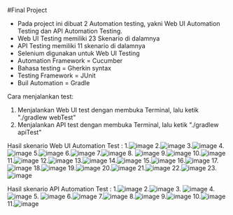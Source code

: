 #Final Project

- Pada project ini dibuat 2 Automation testing, yakni Web UI Automation Testing dan API Automation Testing.
- Web UI Testing memiliki 23 Skenario di dalamnya
- API Testing memiliki 11 skenario di dalamnya
- Selenium digunakan untuk Web UI Testing
- Automation Framework = Cucumber
- Bahasa testing = Gherkin syntax
- Testing Framework = JUnit
- Buil Automation = Gradle

Cara menjalankan test:
1. Menjalankan  Web UI test dengan membuka Terminal, lalu ketik "./gradlew webTest"
2. Menjalankan  API test dengan membuka Terminal, lalu ketik "./gradlew apiTest"


Hasil skenario Web UI Automation Test :
1.![image](https://github.com/maufaalghifarri/Real_Final_Project/assets/149165218/dd3c6de7-ef39-418a-b240-a2de15151744)
2.![image](https://github.com/maufaalghifarri/Real_Final_Project/assets/149165218/45421baa-a046-477f-acf3-a01b3b4f54cb)
3.![image](https://github.com/maufaalghifarri/Real_Final_Project/assets/149165218/e2bcc151-fa3b-4b23-8954-d14d8dd17fe0)
4.![image](https://github.com/maufaalghifarri/Real_Final_Project/assets/149165218/ada9ef43-90fe-4e8d-b47c-0e91a422a484)
5.![image](https://github.com/maufaalghifarri/Real_Final_Project/assets/149165218/3c4fbe8e-46c1-474d-8136-bf35ab5ffed9)
6.![image](https://github.com/maufaalghifarri/Real_Final_Project/assets/149165218/638f91e5-bc67-4e1e-8e96-8ecf3c6079a1)
7.![image](https://github.com/maufaalghifarri/Real_Final_Project/assets/149165218/432f33e1-3c16-4c4b-8165-b76fbbd23022)
8. ![image](https://github.com/maufaalghifarri/Real_Final_Project/assets/149165218/a6b4222b-5633-4855-97d3-c92ba9d3f421)
9.![image](https://github.com/maufaalghifarri/Real_Final_Project/assets/149165218/9ed6b9ea-7d72-48ae-99e0-8938b5f11034)
10.![image](https://github.com/maufaalghifarri/Real_Final_Project/assets/149165218/6da7ef70-8d76-4968-bfdc-7b4fc8991e26)
11.![image](https://github.com/maufaalghifarri/Real_Final_Project/assets/149165218/8b7aaf8d-9673-44ba-9fd8-e25193dc0197)
12.![image](https://github.com/maufaalghifarri/Real_Final_Project/assets/149165218/02e11210-4870-44c1-8029-1e4ce50e3333)
13.![image](https://github.com/maufaalghifarri/Real_Final_Project/assets/149165218/f777072f-2797-401e-857e-2e65665976e4)
14.![image](https://github.com/maufaalghifarri/Real_Final_Project/assets/149165218/661b0a2a-2635-4b92-9633-3de1abba2fa5)
15.![image](https://github.com/maufaalghifarri/Real_Final_Project/assets/149165218/60af4426-2876-4d6b-8dbc-0f0b4c7f4dcd)
16.![image](https://github.com/maufaalghifarri/Real_Final_Project/assets/149165218/eb5b28a0-bbc4-41ea-a4b8-1232ebea4bd0)
17.![image](https://github.com/maufaalghifarri/Real_Final_Project/assets/149165218/9de15830-91e6-4179-be34-322fdbfa5fb2)
18.![image](https://github.com/maufaalghifarri/Real_Final_Project/assets/149165218/24e1c41e-e039-4372-9358-d2ad49966a6f)
19.![image](https://github.com/maufaalghifarri/Real_Final_Project/assets/149165218/0b27c6b6-d12b-4a91-9699-5d72c97ee981)
20.![image](https://github.com/maufaalghifarri/Real_Final_Project/assets/149165218/b99c2e63-39d0-4282-9744-52e3c567516e)
21.![image](https://github.com/maufaalghifarri/Real_Final_Project/assets/149165218/07f85e86-4f24-4573-8d46-3c4a5db5c263)
22.![image](https://github.com/maufaalghifarri/Real_Final_Project/assets/149165218/66086006-7a5b-4f73-9e09-feb79cdd04ae)
23.![image](https://github.com/maufaalghifarri/Real_Final_Project/assets/149165218/33832922-f7d3-4432-b148-e437dc869a33)


Hasil skenario API Automation Test :
1.![image](https://github.com/maufaalghifarri/Real_Final_Project/assets/149165218/519d05d3-36bc-46bb-9f7c-0474815dd55c)
2.![image](https://github.com/maufaalghifarri/Real_Final_Project/assets/149165218/f8a63c47-37f1-4d0e-a7a1-7f44a4cd141c)
3. ![image](https://github.com/maufaalghifarri/Real_Final_Project/assets/149165218/0e192d1b-00ea-4059-930a-533a6e829690)
4.![image](https://github.com/maufaalghifarri/Real_Final_Project/assets/149165218/4982deea-bded-4c44-a49c-fd09f5a62484)
5. ![image](https://github.com/maufaalghifarri/Real_Final_Project/assets/149165218/28692117-3b0f-4169-91c8-7c5ca62bb2e2)
6.![image](https://github.com/maufaalghifarri/Real_Final_Project/assets/149165218/752cb3be-9d17-4f5b-9e5b-181c8f4baa72)
7.![image](https://github.com/maufaalghifarri/Real_Final_Project/assets/149165218/e3cb081b-5469-4483-af65-7b4fa987acf7)
8.![image](https://github.com/maufaalghifarri/Real_Final_Project/assets/149165218/b8bc2322-ed05-43fe-9c46-4c37d7b43f39)
9.![image](https://github.com/maufaalghifarri/Real_Final_Project/assets/149165218/a5cb3a19-c06e-4043-8653-c67e0429e03b)
10.![image](https://github.com/maufaalghifarri/Real_Final_Project/assets/149165218/687f840a-6acd-4c1d-a54c-ca1fc987d4f6)
11.![image](https://github.com/maufaalghifarri/Real_Final_Project/assets/149165218/8691ccc5-1ab6-4d32-bee7-37d2f9261474)


